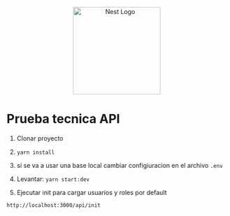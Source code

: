<p align="center">
  <a href="http://nestjs.com/" target="blank"><img src="https://nestjs.com/img/logo-small.svg" width="200" alt="Nest Logo" /></a>
</p>


# Prueba tecnica API


1. Clonar proyecto
2. ```yarn install```
3. si se va a usar una base local cambiar configiuracion en el archivo ```.env```
6. Levantar: ```yarn start:dev```

7. Ejecutar init para cargar usuarios y roles por default
```
http://localhost:3000/api/init
```



